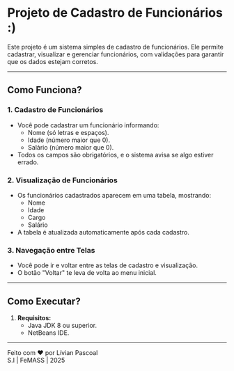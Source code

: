 # Projeto de Cadastro de Funcionários :)

Este projeto é um sistema simples de cadastro de funcionários. Ele permite cadastrar, visualizar e gerenciar funcionários, com validações para garantir que os dados estejam corretos.

---

## Como Funciona?

### 1. **Cadastro de Funcionários**
   - Você pode cadastrar um funcionário informando:
     - Nome (só letras e espaços).
     - Idade (número maior que 0).
     - Salário (número maior que 0).
   - Todos os campos são obrigatórios, e o sistema avisa se algo estiver errado.

### 2. **Visualização de Funcionários**
   - Os funcionários cadastrados aparecem em uma tabela, mostrando:
     - Nome
     - Idade
     - Cargo 
     - Salário
   - A tabela é atualizada automaticamente após cada cadastro.

### 3. **Navegação entre Telas**
   - Você pode ir e voltar entre as telas de cadastro e visualização.
   - O botão "Voltar" te leva de volta ao menu inicial.

---

## Como Executar?

1. **Requisitos:**
   - Java JDK 8 ou superior.
   - NetBeans IDE.

---

Feito com ❤️ por Lívian Pascoal  
S.I | FeMASS | 2025